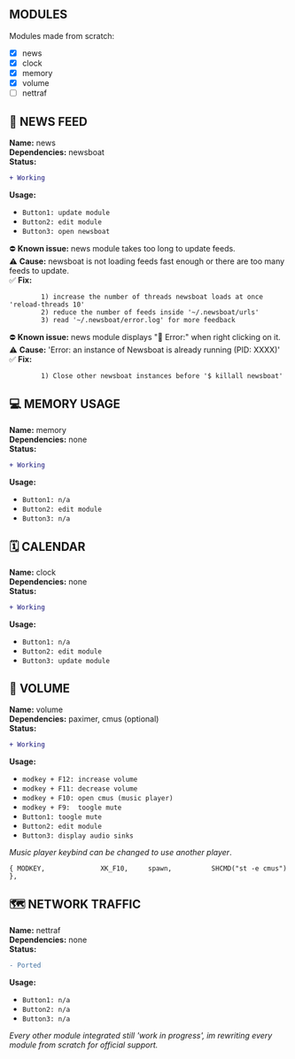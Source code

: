 ## MODULES
Modules made from scratch:

- [x] news
- [x] clock
- [x] memory
- [x] volume
- [ ] nettraf

## 📰 NEWS FEED
**Name:** news<br/>
**Dependencies:** newsboat<br/>
**Status:**<br/>
```diff
+ Working
```
**Usage:**<br/>
* `Button1: update module`
* `Button2: edit module`
* `Button3: open newsboat`

⛔ **Known issue:** news module takes too long to update feeds.<br/>
⚠️ **Cause:** newsboat is not loading feeds fast enough or there are too many feeds to update.<br/>
✅ **Fix:**<br/>
```
		1) increase the number of threads newsboat loads at once 'reload-threads 10'
		2) reduce the number of feeds inside '~/.newsboat/urls'
		3) read '~/.newsboat/error.log' for more feedback
```
⛔ **Known issue:** news module displays " Error:" when right clicking on it.<br/>
⚠️ **Cause:** 'Error: an instance of Newsboat is already running (PID: XXXX)'<br/>
✅ **Fix:**<br/>
```
		1) Close other newsboat instances before '$ killall newsboat'
```
## 💻 MEMORY USAGE
**Name:** memory<br/>
**Dependencies:** none<br/>
**Status:**<br/>
```diff
+ Working
```
**Usage:**<br/>
* `Button1: n/a`
* `Button2: edit module`
* `Button3: n/a`

## 🗓️ CALENDAR
**Name:** clock<br/>
**Dependencies:** none<br/>
**Status:**<br/>
```diff
+ Working
```
**Usage:**<br/>
* `Button1: n/a`
* `Button2: edit module`
* `Button3: update module`

## 📢 VOLUME
**Name:** volume<br/>
**Dependencies:** paximer, cmus (optional)<br/>
**Status:**<br/>
```diff
+ Working
```
**Usage:**<br/>
* `modkey + F12: increase volume`
* `modkey + F11: decrease volume`
* `modkey + F10: open cmus (music player)`
* `modkey + F9:  toogle mute`
* `Button1: toogle mute`
* `Button2: edit module`
* `Button3: display audio sinks`

*Music player keybind can be changed to use another player*.

`{ MODKEY,				XK_F10,		spawn,			SHCMD("st -e cmus") },`

## 🗺️ NETWORK TRAFFIC
**Name:** nettraf<br/>
**Dependencies:** none<br/>
**Status:**<br/>
```diff
- Ported
```
**Usage:**<br/>
* `Button1: n/a`
* `Button2: n/a`
* `Button3: n/a`

*Every other module integrated still 'work in progress', im rewriting every module from scratch for official support.*
